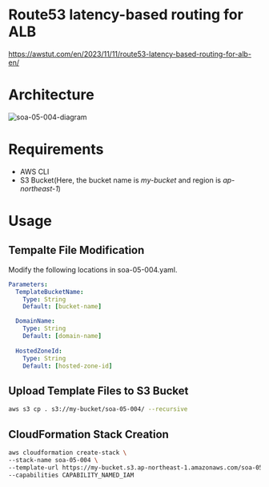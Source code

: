 # Route53 latency-based routing for ALB

https://awstut.com/en/2023/11/11/route53-latency-based-routing-for-alb-en/

# Architecture

![soa-05-004-diagram](https://github.com/awstut-an-r/awstut-fa/assets/84276199/31296734-63a1-4d06-b26f-466b0199996b)

# Requirements

* AWS CLI
* S3 Bucket(Here, the bucket name is *my-bucket* and region is *ap-northeast-1*)

# Usage

## Tempalte File Modification

Modify the following locations in soa-05-004.yaml.

```yaml
Parameters:
  TemplateBucketName:
    Type: String
    Default: [bucket-name]

  DomainName:
    Type: String
    Default: [domain-name]
    
  HostedZoneId:
    Type: String
    Default: [hosted-zone-id]
```

## Upload  Template Files to S3 Bucket

```bash
aws s3 cp . s3://my-bucket/soa-05-004/ --recursive
```

## CloudFormation Stack Creation

```bash
aws cloudformation create-stack \
--stack-name soa-05-004 \
--template-url https://my-bucket.s3.ap-northeast-1.amazonaws.com/soa-05-004/soa-05-004.yaml \
--capabilities CAPABILITY_NAMED_IAM
```
